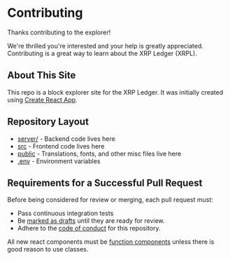 # Contributing
Thanks contributing to the explorer!

We're thrilled you're interested and your help is greatly appreciated. Contributing is a great way to learn about the XRP Ledger (XRPL).


## About This Site

This repo is a block explorer site for the XRP Ledger. It was initially created using [Create React App](https://reactjs.org/docs/create-a-new-react-app.html).

## Repository Layout

- [server/](server/) - Backend code lives here
- [src](src/) - Frontend code lives here
- [public](public/) - Translations, fonts, and other misc files live here
- [.env](.env.example) - Environment variables

## Requirements for a Successful Pull Request

Before being considered for review or merging, each pull request must:

- Pass continuous integration tests
- Be [marked as drafts](https://github.blog/2019-02-14-introducing-draft-pull-requests/) until they are ready for review.
- Adhere to the [code of conduct](CODE_OF_CONDUCT.md) for this repository.

All new react components must be [function components](https://reactjs.org/docs/components-and-props.html) unless there is good reason to use classes.
